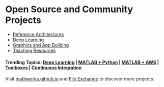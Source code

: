 # Open Source and Community Projects

* [Reference Architectures](https://www.github.com/mathworks-ref-arch)
* [Deep Learning](https://github.com/matlab-deep-learning)
* [Graphics and App Building](https://github.com/MATLAB-Graphics-and-App-Building)
* [Teaching Resources](https://github.com/MathWorks-Teaching-Resources)

#### Trending Topics: [Deep Learning](https://github.com/topics/matlab-deep-learning) | [MATLAB + Python](https://github.com/topics/matlab-python) | [MATLAB + AWS](https://github.com/topics/matlab-aws) | [Toolboxes](https://github.com/topics/matlab-toolbox?o=desc&s=updated) | [Continuous Integration](https://github.com/topics/matlab-ci)

Visit [mathworks.github.io](https://mathworks.github.io) and [File Exchange](https://www.mathworks.com/matlabcentral/fileexchange/) to discover more projects.
